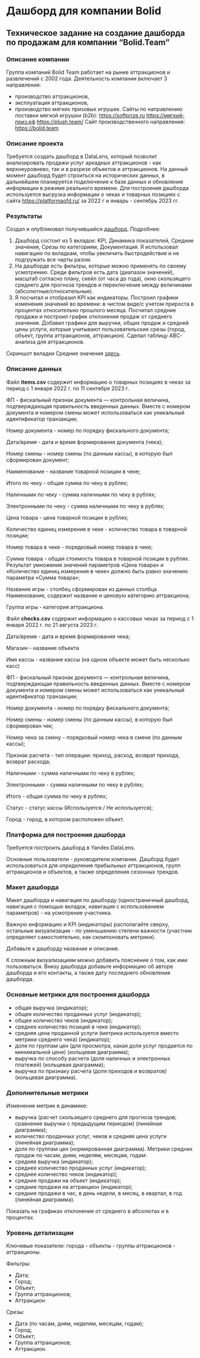 # Дашборд для компании Bolid

## Техническое задание на создание дашборда по продажам для компании “Bolid.Team”

### Описание компании
Группа компаний Bolid Team работает на рынке аттракционов и развлечений с 2002 года. Деятельность компании включает 3 направления: 
-	производство аттракционов, 
-	эксплуатация аттракционов,
-	производство мягких призовых игрушек. 
Сайты по направлению поставки мягкой игрушки (b2b):
https://softprize.ru 
https://мягкий-приз.рф
https://plush.team/
Сайт производственного направления:
https://bolid.team 

### Описание проекта

Требуется создать дашборд в DataLens, который позволит анализировать продажи услуг аркадных аттракционов - как верхнеуровнево, так и в разрезе объектов и аттракционов.
На данный момент дашборд будет строиться на исторических данных, в дальнейшем планируется подключение к базе данных и обновление информации в режиме реального времени.
Для построения дашборда используется выгрузка информации о чеках и товарных позициях с сайта https://platformaofd.ru/ за 2022 г и январь - сентябрь 2023 гг.

### Результаты

Создал и опубликовал получившийся [дашборд](https://datalens.yandex/8ez8er9t190ax?_theme=light). Подробнее:
1. Дашборд состоит из 5 вкладок: KPI, Динамика показателей, Средние значения, Срезы по категориям, Документация. Я использовал навигацию по вкладкам, чтобы увеличить быстродействие и не подгружать все чарты разом.
2. На дашборде есть фильтры, которые можно применять по своему усмотрению. Среди фильтров есть дата (диапазон значений), масштаб согласно плану, скейл (от часа до года), окно скользящего среднего для прогноза трендов и переключение между величинами (абсолютные/относительные).
3. Я посчитал и отобразил KPI как индикаторы. Построил графики изменения значений во времени: в чистом виде/с учетом прироста в процентах относительно прошлого месяца. Посчитал средние продажи и построил график отклонения продаж от среднего значения. Добавил графики для выручки, общих продаж и средней цены услуги, которые учитывают пользовательские срезы (город, объект, группа аттракционов, аттракцион). Cделал таблицу ABC-анализа для аттракционов.

Скриншот вкладки Средние значения [здесь](/arcades_datalens_dashboard/Dashboard_1.jpg).

### Описание данных

Файл **items.csv** содержит информацию о товарных позициях в чеках за период с 1 января 2022 г. по 11 сентября 2023 г.

ФП - фискальный признак документа — контрольная величина, подтверждающая правильность введенных данных. Вместе с номером документа и номером смены может использоваться как уникальный идентификатор транзакции;

Номер документа - номер по порядку фискального документа;

Дата/время - дата и время формирования документа (чека);

Номер смены - номер смены (по данным кассы), в которую был сформирован документ;

Наименование - название товарной позиции в чеке;

Итого по чеку - общая сумма по чеку в рублях;

Наличными по чеку - сумма наличными по чеку в рублях;

Электронными по чеку - сумма наличными по чеку в рублях;

Цена товара - цена товарной позиции в рублях;

Количество единиц измерения в чеке - количество товара в товарной позиции;

Номер товара в чеке - порядковый номер товара в чеке;

Сумма товара - общая стоимость товара в товарной позиции в рублях. Результат умножения значений параметров «Цена товара» и «Количество единиц измерения в чеке» должно быть равно значению параметра «Сумма товара»;

Название игры - столбец сформирован из данных столбца Наименование, содержит название и ценовую категорию аттракциона;

Группа игры - категория аттракциона.

Файл **checks.csv** содержит информацию о кассовых чеках за период с 1 января 2022 г. по 21 августа 2023 г.

Дата/время - дата и время формирования чека;

Магазин - название объекта

Имя кассы - название кассы (на одном объекте может быть несколько касс)

ФП - фискальный признак документа — контрольная величина, подтверждающая правильность введенных данных. Вместе с номером документа и номером смены может использоваться как уникальный идентификатор транзакции;

Номер документа - номер по порядку фискального документа;

Номер смены - номер смены (по данным кассы), в которую был сформирован чек;

Номер чека за смену - порядковый номер чека в смене (по данным кассы);

Признак расчета - тип операции: приход, расход, возврат прихода, возврат расхода;

Наличными - сумма наличными по чеку в рублях;

Электронными - сумма наличными по чеку в рублях; 

Итого - общая сумма по чеку в рублях;

Статус - статус кассы (Используется / Не используется);

Город - город, в котором расположен объект.


### Платформа для построения дашборда

Требуется построить дашборд в Yandex.DataLens.

Основные пользователи - руководители компании. Дашборд будет использоваться для определения прибыльных аттракционов, групп аттракционов и объектов, а также определения сезонных трендов.

### Макет дашборда

Макет дашборда и навигация по дашборду (одностраничный дашборд, навигация с помощью вкладок, навигация с использованием параметров) - на усмотрение участника. 

Важную информацию и KPI (индикаторы) располагайте сверху, остальные визуализации - по уменьшению степени важности (участник определяет самостоятельно, как скомпоновать метрики).

Добавьте к дашборду название и описание.

К сложным визуализациям можно добавить пояснение о том, как ими пользоваться.
Внизу дашборда добавьте информацию об авторе дашборда и его контакты, а также дату последнего обновления дашборда.

### Основные метрики для построения дашборда

-	общая выручка (индикатор);
-	общее количество проданных услуг (индикатор); 
-	общее количество чеков (индикатор);
-	среднее количество позиций в чеке (индикатор);
-	средняя цена проданной услуги (метрика используется вместо метрики среднего чека)  (индикатор);
-	доля по группам цен (для просмотра, какая доля услуг продается по минимальной цене) (кольцевая диаграмма);
-	выручка по способу расчета (доля наличных и электронных платежей) (кольцевая диаграмма);
-	выручка по признаку расчета (доля приходов и возвратов)  (кольцевая диаграмма).


###  Дополнительные метрики
Изменение метрик в динамике:
- выручка (расчет скользящего среднего для прогноза трендов; сравнение выручки с предыдущим периодом) (линейная диаграмма);
- количество проданных услуг, чеков и средняя цена услуги (линейная диаграмма);
- доля по группам цен (нормированная диаграмма).
Метрики средних продаж по часам, дням, неделям, месяцам, годам:
- средняя выручка (индикатор);
- среднее количество проданных услуг (индикатор);
- среднее количество чеков (индикатор);
- средние продажи на объект (индикатор);
- средние продажи на аттракцион (индикатор);
- средние продажи в час, в день недели, в месяц, в квартал, в год (линейная диаграмма).

Показать на графиках отклонение от среднего в абсолютах и в процентах.

### Уровень детализации
Ключевые показатели: города - объекты - группы аттракционов - аттракционы.

Фильтры:
-	Дата;
-	Город;
-	Объект;
-	Группа аттракционов;
-	Аттракцион

Срезы:
-	Дата (по часам, дням, неделям, месяцам, годам);
-	Город;
-	Объект;
-	Группа аттракционов;
-	Аттракцион.
